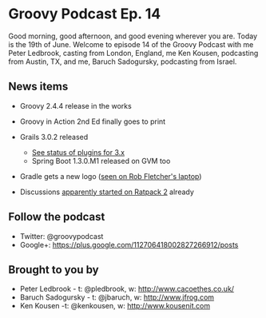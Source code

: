 # Groovy Podcast Ep. 14

Good morning, good afternoon, and good evening wherever you are. Today is the 19th of June. Welcome to episode 14 of the Groovy Podcast with me Peter Ledbrook, casting from London, England, me Ken Kousen, podcasting from Austin, TX, and me, Baruch Sadogursky, podcasting from Israel.

## News items

* Groovy 2.4.4 release in the works

* Groovy in Action 2nd Ed finally goes to print

* Grails 3.0.2 released
  * [See status of plugins for 3.x](https://github.com/grails/grails-core/wiki/Grails-3-Priority-Upgrade-Plugins)
  * Spring Boot 1.3.0.M1 released on GVM too

* Gradle gets a new logo ([seen on Rob Fletcher's laptop](https://twitter.com/rfletcherew/status/609137276304494592))

* Discussions [apparently started on Ratpack 2](https://twitter.com/danveloper/status/611621047465422849) already

## Follow the podcast

* Twitter: @groovypodcast
* Google+: https://plus.google.com/112706418002827266912/posts

## Brought to you by

* Peter Ledbrook - t: @pledbrook, w: http://www.cacoethes.co.uk/
* Baruch Sadogursky - t: @jbaruch, w: http://www.jfrog.com
* Ken Kousen -t: @kenkousen, w: http://www.kousenit.com
